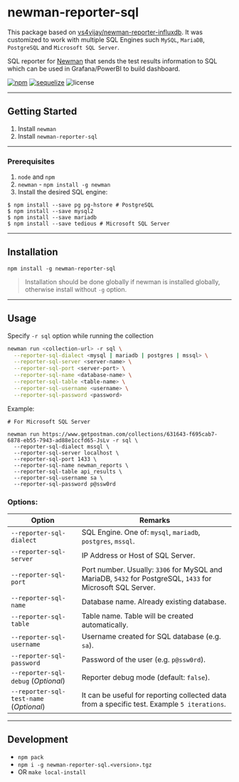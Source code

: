 # newman-reporter-sql

This package based on [vs4vijay/newman-reporter-influxdb](https://github.com/vs4vijay/newman-reporter-influxdb). It was customized to work with multiple SQL Engines such `MySQL`, `MariaDB`, `PostgreSQL` and `Microsoft SQL Server`.

SQL reporter for [Newman](https://github.com/postmanlabs/newman) that sends the test results information to SQL which can be used in Grafana/PowerBI to build dashboard.

<a href="https://www.npmjs.com/package/newman-reporter-sql"><img alt="npm" src="https://badgen.net/badge/release/v1.0.6/red?icon=npm" /></a>
<a href=""><img alt="sequelize" src="https://badgen.net/badge/sequelize/v6.3.5/yellow?icon=npm"/></a>
<img alt="license" src="https://badgen.net/badge/license/MIT/blue">

---

## Getting Started

1. Install `newman`
2. Install `newman-reporter-sql`

---

### Prerequisites

1. `node` and `npm`
2. `newman` - `npm install -g newman`
3. Install the desired SQL engine:
```console
$ npm install --save pg pg-hstore # PostgreSQL
$ npm install --save mysql2
$ npm install --save mariadb
$ npm install --save tedious # Microsoft SQL Server
```

---

## Installation

```console
npm install -g newman-reporter-sql
```

> Installation should be done globally if newman is installed globally, otherwise install without `-g` option.

---

## Usage

Specify `-r sql` option while running the collection

```bash
newman run <collection-url> -r sql \
  --reporter-sql-dialect <mysql | mariadb | postgres | mssql> \
  --reporter-sql-server <server-name> \
  --reporter-sql-port <server-port> \
  --reporter-sql-name <database-name> \
  --reporter-sql-table <table-name> \
  --reporter-sql-username <username> \
  --reporter-sql-password <password>
```

Example:

```
# For Microsoft SQL Server

newman run https://www.getpostman.com/collections/631643-f695cab7-6878-eb55-7943-ad88e1ccfd65-JsLv -r sql \
  --reporter-sql-dialect mssql \
  --reporter-sql-server localhost \
  --reporter-sql-port 1433 \
  --reporter-sql-name newman_reports \
  --reporter-sql-table api_results \
  --reporter-sql-username sa \
  --reporter-sql-password p@ssw0rd
```

### Options:

**Option** | **Remarks**
--- | --- 
`--reporter-sql-dialect` | SQL Engine. One of: `mysql`, `mariadb`, `postgres`, `mssql`.
`--reporter-sql-server` | IP Address or Host of SQL Server.
`--reporter-sql-port` | Port number. Usually: `3306` for MySQL and MariaDB, `5432` for PostgreSQL, `1433` for Microsoft SQL Server.
`--reporter-sql-name` | Database name. Already existing database.
`--reporter-sql-table` | Table name. Table will be created automatically.
`--reporter-sql-username` | Username created for SQL database (e.g. `sa`).
`--reporter-sql-password` | Password of the user (e.g. `p@ssw0rd`).
`--reporter-sql-debug` (*Optional*) | Reporter debug mode (default: `false`).
`--reporter-sql-test-name` (*Optional*) | It can be useful for reporting collected data from a specific test. Example `5 iterations`.

---

## Development

- `npm pack`
- `npm i -g newman-reporter-sql.<version>.tgz`
- OR `make local-install`
